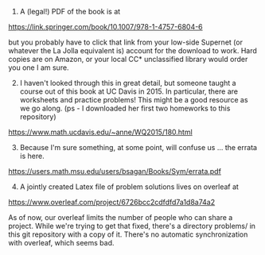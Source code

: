 1) A (legal!) PDF of the book is at 

https://link.springer.com/book/10.1007/978-1-4757-6804-6

but you probably have to click that link from your low-side Supernet
(or whatever the La Jolla equivalent is) account for the download
to work. Hard copies are on Amazon, or your local CC* unclassified
library would order you one I am sure.

2) I haven't looked through this in great detail, but someone taught
a course out of this book at UC Davis in 2015. In particular, there
are worksheets and practice problems! This might be a good resource
as we go along. (ps - I downloaded her first two homeworks to this
repository)

https://www.math.ucdavis.edu/~anne/WQ2015/180.html

3) Because I'm sure something, at some point, will confuse us ...
the errata is here.

https://users.math.msu.edu/users/bsagan/Books/Sym/errata.pdf

4) A jointly created Latex file of problem solutions lives on overleaf at

https://www.overleaf.com/project/6726bcc2cdfdfd7a1d8a74a2

As of now, our overleaf limits the number of people who can share a project.
While we're trying to get that fixed, there's a directory problems/ in this
git repository with a copy of it. There's no automatic synchronization with
overleaf, which seems bad.

